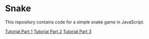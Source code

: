 # Snake
This repository contains code for a simple snake game in JavaScript.

[Tutorial Part 1](https://hjnilsson.com/2018/03/31/snake-in-pure-html-part-1/)
[Tutorial Part 2](https://hjnilsson.com/2018/04/19/snake-in-pure-html-part-2/)
[Tutorial Part 3](https://hjnilsson.com/2018/06/10/snake-in-pure-html-part-3/)
